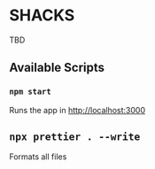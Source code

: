 # SHACKS

TBD

## Available Scripts

### `npm start`

Runs the app in [http://localhost:3000](http://localhost:3000)

## `npx prettier . --write`

Formats all files
